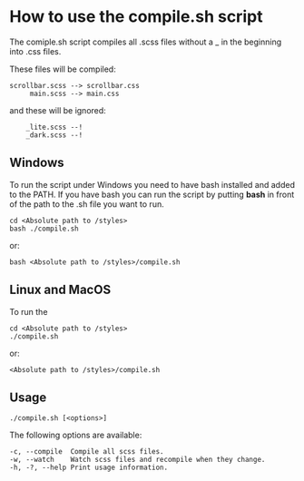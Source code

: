 # How to use the compile.sh script

The comiple.sh script compiles all .scss files without a _ in the beginning into .css files.

These files will be compiled:

    scrollbar.scss --> scrollbar.css
         main.scss --> main.css

and these will be ignored:

        _lite.scss --!
        _dark.scss --!

## Windows
To run the script under Windows you need to have bash installed and added to the PATH.
If you have bash you can run the script by putting **bash** in front of the path to the .sh file you want to run.

    cd <Absolute path to /styles>
    bash ./compile.sh

or:

    bash <Absolute path to /styles>/compile.sh

## Linux and MacOS
To run the 

    cd <Absolute path to /styles>
    ./compile.sh

or:

    <Absolute path to /styles>/compile.sh

## Usage

    ./compile.sh [<options>]

The following options are available:

    -c, --compile  Compile all scss files.
    -w, --watch    Watch scss files and recompile when they change.
    -h, -?, --help Print usage information.
